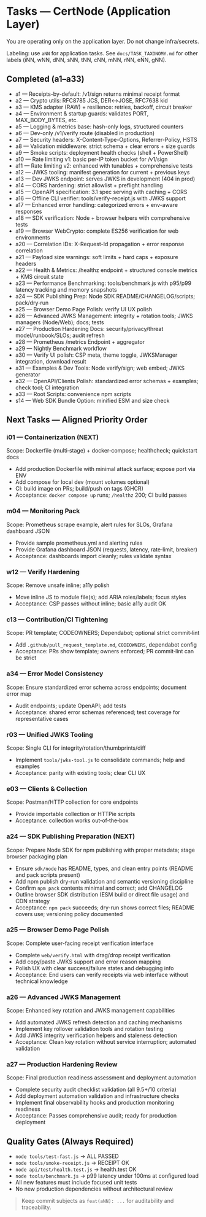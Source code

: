 # Tasks — CertNode (Application Layer)

You are operating only on the application layer. Do not change infra/secrets.

Labeling: use `aNN` for application tasks. See `docs/TASK_TAXONOMY.md` for other labels (iNN, wNN, dNN, sNN, tNN, cNN, mNN, rNN, eNN, gNN).

## Completed (a1–a33)
- a1 — Receipts-by-default: /v1/sign returns minimal receipt format
- a2 — Crypto utils: RFC8785 JCS, DER↔JOSE, RFC7638 kid
- a3 — KMS adapter (RAW) + resilience: retries, backoff, circuit breaker
- a4 — Environment & startup guards: validates PORT, MAX_BODY_BYTES, etc.
- a5 — Logging & metrics base: hash-only logs, structured counters
- a6 — Dev-only /v1/verify route (disabled in production)
- a7 — Security headers: X-Content-Type-Options, Referrer-Policy, HSTS
- a8 — Validation middleware: strict schema + clear errors + size guards
- a9 — Smoke scripts: deployment health checks (shell + PowerShell)
- a10 — Rate limiting v1: basic per-IP token bucket for /v1/sign
- a11 — Rate limiting v2: enhanced with tunables + comprehensive tests
- a12 — JWKS tooling: manifest generation for current + previous keys
- a13 — Dev JWKS endpoint: serves JWKS in development (404 in prod)
- a14 — CORS hardening: strict allowlist + preflight handling
- a15 — OpenAPI specification: 3.1 spec serving with caching + CORS
- a16 — Offline CLI verifier: tools/verify-receipt.js with JWKS support
- a17 — Enhanced error handling: categorized errors + env-aware responses
- a18 — SDK verification: Node + browser helpers with comprehensive tests
- a19 — Browser WebCrypto: complete ES256 verification for web environments
- a20 — Correlation IDs: X-Request-Id propagation + error response correlation
- a21 — Payload size warnings: soft limits + hard caps + exposure headers
- a22 — Health & Metrics: /healthz endpoint + structured console metrics + KMS circuit state
- a23 — Performance Benchmarking: tools/benchmark.js with p95/p99 latency tracking and memory snapshots
- a24 — SDK Publishing Prep: Node SDK README/CHANGELOG/scripts; pack/dry‑run
- a25 — Browser Demo Page Polish: verify UI UX polish
- a26 — Advanced JWKS Management: integrity + rotation tools; JWKS managers (Node/Web); docs; tests
- a27 — Production Hardening Docs: security/privacy/threat model/runbook/SLOs; audit refresh
- a28 — Prometheus /metrics Endpoint + aggregator
- a29 — Nightly Benchmark workflow
- a30 — Verify UI polish: CSP meta, theme toggle, JWKSManager integration, download result
- a31 — Examples & Dev Tools: Node verify/sign; web embed; JWKS generator
- a32 — OpenAPI/Clients Polish: standardized error schemas + examples; check tool; CI integration
- a33 — Root Scripts: convenience npm scripts
 - s14 — Web SDK Bundle Option: minified ESM and size check

## Next Tasks — Aligned Priority Order

### i01 — Containerization (NEXT)
Scope: Dockerfile (multi‑stage) + docker‑compose; healthcheck; quickstart docs
- Add production Dockerfile with minimal attack surface; expose port via ENV
- Add compose for local dev (mount volumes optional)
- CI: build image on PRs; build/push on tags (GHCR)
- Acceptance: `docker compose up` runs; `/healthz` 200; CI build passes

### m04 — Monitoring Pack
Scope: Prometheus scrape example, alert rules for SLOs, Grafana dashboard JSON
- Provide sample prometheus.yml and alerting rules
- Provide Grafana dashboard JSON (requests, latency, rate‑limit, breaker)
- Acceptance: dashboards import cleanly; rules validate syntax

### w12 — Verify Hardening
Scope: Remove unsafe inline; a11y polish
- Move inline JS to module file(s); add ARIA roles/labels; focus styles
- Acceptance: CSP passes without inline; basic a11y audit OK

### c13 — Contribution/CI Tightening
Scope: PR template; CODEOWNERS; Dependabot; optional strict commit‑lint
- Add `.github/pull_request_template.md`, `CODEOWNERS`, dependabot config
- Acceptance: PRs show template; owners enforced; PR commit‑lint can be strict


### a34 — Error Model Consistency
Scope: Ensure standardized error schema across endpoints; document error map
- Audit endpoints; update OpenAPI; add tests
- Acceptance: shared error schemas referenced; test coverage for representative cases

### r03 — Unified JWKS Tooling
Scope: Single CLI for integrity/rotation/thumbprints/diff
- Implement `tools/jwks-tool.js` to consolidate commands; help and examples
- Acceptance: parity with existing tools; clear CLI UX

### e03 — Clients & Collection
Scope: Postman/HTTP collection for core endpoints
- Provide importable collection or HTTPie scripts
- Acceptance: collection works out‑of‑the‑box

### a24 — SDK Publishing Preparation (NEXT)
Scope: Prepare Node SDK for npm publishing with proper metadata; stage browser packaging plan
- Ensure `sdk/node` has README, types, and clean entry points (README and pack scripts present)
- Add npm publish dry-run validation and semantic versioning discipline
- Confirm `npm pack` contents minimal and correct; add CHANGELOG
- Outline browser SDK distribution (ESM build or direct file usage) and CDN strategy
- Acceptance: `npm pack` succeeds; dry-run shows correct files; README covers use; versioning policy documented

### a25 — Browser Demo Page Polish
Scope: Complete user-facing receipt verification interface
- Complete `web/verify.html` with drag/drop receipt verification
- Add copy/paste JWKS support and error reason mapping
- Polish UX with clear success/failure states and debugging info
- Acceptance: End users can verify receipts via web interface without technical knowledge

### a26 — Advanced JWKS Management
Scope: Enhanced key rotation and JWKS management capabilities
- Add automated JWKS refresh detection and caching mechanisms
- Implement key rollover validation tools and rotation testing
- Add JWKS integrity verification helpers and staleness detection
- Acceptance: Clean key rotation without service interruption; automated validation

### a27 — Production Hardening Review
Scope: Final production readiness assessment and deployment automation
- Complete security audit checklist validation (all 9.5+/10 criteria)
- Add deployment automation validation and infrastructure checks
- Implement final observability hooks and production monitoring readiness
- Acceptance: Passes comprehensive audit; ready for production deployment

## Quality Gates (Always Required)
- `node tools/test-fast.js` → ALL PASSED
- `node tools/smoke-receipt.js` → RECEIPT OK
- `node api/test/health.test.js` → health.test OK
- `node tools/benchmark.js` → p99 latency under 100ms at configured load
- All new features must include focused unit tests
- No new production dependencies without architectural review

> Keep commit subjects as `feat(aNN): ...` for auditability and traceability.
